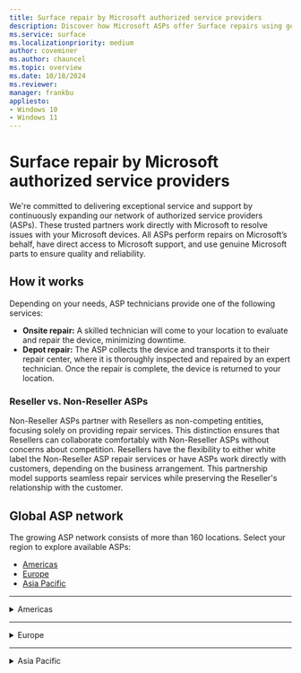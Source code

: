 ```yaml
---
title: Surface repair by Microsoft authorized service providers
description: Discover how Microsoft ASPs offer Surface repairs using genuine parts & direct support, collaborating closely with Microsoft for quality service.
ms.service: surface
ms.localizationpriority: medium
author: coveminer
ms.author: chauncel
ms.topic: overview
ms.date: 10/18/2024
ms.reviewer: 
manager: frankbu
appliesto:
- Windows 10
- Windows 11
---
```


# Surface repair by Microsoft authorized service providers

We're committed to delivering exceptional service and support by continuously expanding our network of authorized service providers (ASPs). These trusted partners work directly with Microsoft to resolve issues with your Microsoft devices. All ASPs perform repairs on Microsoft’s behalf, have direct access to Microsoft support, and use genuine Microsoft parts to ensure quality and reliability.

## How it works

Depending on your needs, ASP technicians provide one of the following services:

- **Onsite repair:** A skilled technician will come to your location to evaluate and repair the device, minimizing downtime.  
- **Depot repair:** The ASP collects the device and transports it to their repair center, where it is thoroughly inspected and repaired by an expert technician. Once the repair is complete, the device is returned to your location.

### Reseller vs. Non-Reseller ASPs

Non-Reseller ASPs partner with Resellers as non-competing entities, focusing solely on providing repair services. This distinction ensures that Resellers can collaborate comfortably with Non-Reseller ASPs without concerns about competition. Resellers have the flexibility to either white label the Non-Reseller ASP repair services or have ASPs work directly with customers, depending on the business arrangement. This partnership model supports seamless repair services while preserving the Reseller's relationship with the customer.

## Global ASP network

The growing ASP network consists of more than 160 locations. Select your region to explore available ASPs:

- [Americas](#americas)
- [Europe](#europe)
- [Asia Pacific](#asia-pacific)

---



<details id="americas">
  <summary>Americas</summary>

The Americas provide extensive repair services with ASPs available in Canada and the United States, supporting both consumers and businesses. These providers offer onsite and depot repair options.

### Canada

| **Authorized Service Provider**     | **Onsite repair** | **Depot repair** |
|-------------------------------------|-------------------|------------------|
| CompuCom                            | ✔                 | ✔                |
| Compugen                            | ✔                 | ✔                |
| Converge Technology Solutions       | ✘                 | ✔                |
| Coreio                              | ✔                 | ✔                |
| Insight                             | ✔                 | ✔                |
| IT Mission                          | ✘                 | ✔                |
| Microserve                          | ✔                 | ✔                |
| TD SYNNEX CA                        | ✔                 | ✔                |
| WBM Technologies                    | ✘                 | ✔                |

### United States

| **Authorized Service Provider**     | **Onsite repair** | **Depot repair** |
|-------------------------------------|-------------------|------------------|
| Applied Data Technologies           | ✔                 | ✔                |
| Checkpoint Services                 | n/a               |                  |
| CompuCom                            | ✔                 | ✔                |
| Compugen                            | ✔                 | ✔                |
| Connection                          | ✘                 | ✔                |
| Converge Technology Solutions       | ✘                 | ✔                |
| Coreio                              | ✔                 | ✔                |
| DHE                                 | ✔                 | ✔                |
| DI Technology Group Inc             | ✔                 | ✔                |
| DXC Technology                      | ✔                 | ✔                |
| FedEx                               | ✔                 | ✔                |
| GlobalAsset                         | ✔                 | ✔                |
| Insight                             | ✔                 | ✔                |
| Integration Technologies Group      | ✔                 | ✔                |
| IT savvy                            | ✔                 | ✔                |
| MCPC                                | ✔                 | ✔                |
| MicroK12                            | ✘                 | ✔                |
| Mobile ME IT                        | ✔                 | ✔                |
| Netsync Network Solutions           | ✔                 | ✔                |
| New York Computer Help              | ✔                 | ✔                |
| ProTech Computer Systems, Inc       | ✘                 | ✔                |
| Sterling                            | ✔                 | ✔                |
| TD SYNNEX US                        | ✘                 | ✔                |
| Trafera                             | ✔                 | ✔                |
| UDT                                 | ✔                 | ✔                |
| Zones                               | ✔                 | ✔                |

</details>

---

<details id="europe">
  <summary>Europe</summary>

Europe offers a range of ASPs that cater to local and cross-border customers, providing both technical expertise and genuine parts to ensure quality repairs.

### Austria

| **Authorized Service Provider**      | **Onsite repair** | **Depot repair** |
|--------------------------------------|-------------------|------------------|
| Bechtle GmbH IT Systemhaus           | ✔                 | ✔                |
| CLS                                  | ✔                 | ✔                |
| Mobiletouch Austria GmbH             | ✘                 | ✔                |

### Belgium

| **Authorized Service Provider**      | **Onsite repair** | **Depot repair** |
|--------------------------------------|-------------------|------------------|
| The Rent Company                     | ✘                 | ✔                |

### Denmark

| **Authorized Service Provider**      | **Onsite repair** | **Depot repair** |
|--------------------------------------|-------------------|------------------|
| Atea A/S                             | ✔                 | ✔                |

### France

| **Authorized Service Provider**      | **Onsite repair** | **Depot repair** |
|--------------------------------------|-------------------|------------------|
| D4B                                  | n/a               | n/a              |
| Econocom                             | ✔                 | ✔                |

### Germany

| **Authorized Service Provider**      | **Onsite repair** | **Depot repair** |
|--------------------------------------|-------------------|------------------|
| API                                  | ✔                 | ✔                |
| Bechtle                              | ✔                 | ✔                |
| Computacenter                        | ✘                 | ✔                |
| Hemmersbach                          | n/a               | ✔                |
| MetaComp                             | ✔                 | ✔                |
| Ratiodata                            | ✔                 | ✔                |
| Think About It                       | ✘                 | ✔                |

### Netherlands

| **Authorized Service Provider**      | **Onsite repair** | **Depot repair** |
|--------------------------------------|-------------------|------------------|
| ARP Nederland B.V                    | ✘                 | ✔                |
| The Rent Company                     | ✘                 | ✔                |

### Spain

| **Authorized Service Provider**      | **Onsite repair** | **Depot repair** |
|--------------------------------------|-------------------|------------------|
| Valorista                            | ✔                 | ✔                |

### United Kingdom

| **Authorized Service Provider**      | **Onsite repair** | **Depot repair** |
|--------------------------------------|-------------------|------------------|
| Academia Ltd                         | ✘                 | ✔                |
| Carillion                            | ✔                 | ✔                |
| Centerprise                          | ✘                 | ✔                |
| CDW                                  | n/a               | n/a              |
| Class Technology Solutions           | ✘                 | ✔                |
| Currys                               | n/a               | n/a              |
| HybrIT                               | ✔                 | ✔                |
| DXC Technology (UK)                  | ✔                 | ✔                |
| TMT First Limited                    | n/a               | ✔                |
| Westcoast                            | n/a               | ✔                |
| XMA                                  | ✔                 | ✔                |
| Zones                                | ✘                 | ✔                |

</details>

---

<details id="asia-pacific">
  <summary>Asia Pacific</summary>

ASPs in the Asia Pacific region offer a mix of onsite and depot services, meeting the needs of both personal and business users across several countries.

### Australia

| **Authorized Service Provider**      | **Onsite repair** | **Depot repair** |
|--------------------------------------|-------------------|------------------|
| ASI Solutions                        | ✔                 | ✔                |
| Comp Now                             | ✔                 | ✔                |
| JB Hi-Fi                             | ✔                 | ✔                |
| KEH Partnership                      | ✘                 | ✔                |
| Stott & Hoare                        | ✔                 | ✔                |
| Winthrop                             | ✔                 | ✔                |

### China

| **Authorized Service Provider**      | **Onsite repair** | **Depot repair** |
|--------------------------------------|-------------------|------------------|
| Digital China                        | n/a               | n/a              |
| Double Rise                          | n/a               | ✔                |

### Japan

| **Authorized Service Provider**      | **Onsite repair** | **Depot repair** |
|--------------------------------------|-------------------|------------------|
| Bic Camera                           | n/a               | n/a              |
| GSS                                  | ✔                 | ✔                |

### New Zealand

| **Authorized Service Provider**      | **Onsite repair** | **Depot repair** |
|--------------------------------------|-------------------|------------------|
| Service Plus Group Limited           | ✔                 | ✔                |
| The Laptop Company                   | ✔                 | ✔                |

### South Korea

| **Authorized Service Provider**      | **Onsite repair** | **Depot repair** |
|--------------------------------------|-------------------|------------------|
| Gownet Co., Ltd                      | ✘                 | ✔                |

### Taiwan

| **Authorized Service Provider**      | **Onsite repair** | **Depot repair** |
|--------------------------------------|-------------------|------------------|
| BYTE International                   | ✔                 | ✔                |
| Hope Computers                       | ✔                 | ✔                |

</details>


